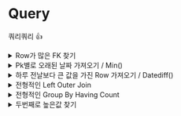 # Query 
쿼리쿼리 👍

<details>
<summary>Row가 많은 FK 찾기</summary>

![](.README_images/76a58505.png)
```sql
SELECT 
    customer_number
FROM 
    Orders
GROUP BY customer_number
ORDER BY COUNT(*) DESC 
LIMIT 1
```
</details>


<details>
<summary>Pk별로 오래된 날짜 가져오기 / Min()</summary>

![](.README_images/925529ff.png)
```sql
SELECT 
    player_id, MIN(event_date) AS first_login
FROM
    Activity
GROUP BY player_id
```
</details>


<details>
<summary>하루 전날보다 큰 값을 가진 Row 가져오기 / Datediff()</summary>

![](.README_images/f0b79eb0.png)
```sql
SELECT
    id
FROM 
    Weather W1, Weather W2
WHERE 
    DATE_DIFF(W2.recordDate, W1.recordDate) == 1
    AND W2.temperature > W1.temperature 
```
</details>

<details>
<summary>전형적인 Left Outer Join</summary>

![](.README_images/0ff3e2c2.png)
```sql
SELECT
    name AS Customers
FROM
    Customers C LEFT JOIN Orders O 
        ON C.id = O.customerId
WHERE O.id = null
```
</details>

<details>
<summary>전형적인 Group By Having Count</summary>

![](.README_images/2b31cb86.png)
```sql
SELECT 
    class
FROM 
     Courses
GROUP BY class having count(*) >= 5
```
</details>


<details>
<summary>두번째로 높은값 찾기</summary>

![](.README_images/dfe5f50e.png)
```sql
SELECT 
   IFNULL(
        (SELECT DISTINCT salary FROM Employee ORDER BY salary desc LIMIT 1, 1)
        , null
   ) as SecondHighestSalary 
```
</details>